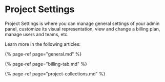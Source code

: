 # Project Settings

Project Settings is where you can manage general settings of your admin panel, customize its visual representation, view and change a billing plan, manage users and teams, etc.

Learn more in the following articles:

{% page-ref page="general.md" %}

{% page-ref page="billing-tab.md" %}

{% page-ref page="project-collections.md" %}

